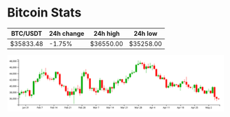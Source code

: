 # Bitcoin Stats

BTC/USDT|24h change|24h high|24h low|
|---|---|---|---|
|$35833.48|-1.75%|$36550.00|$35258.00|

<img src="./chart.svg">

